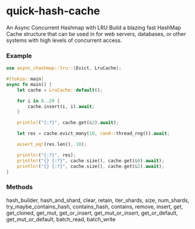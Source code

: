 # quick-hash-cache
An Async Concurrent Hashmap with LRU
Build a blazing fast HashMap Cache structure that can be used in for web servers, databases, or other systems with high levels of concurrent access.

### Example


```rust
use async_chashmap::lru::{Evict, LruCache};

#[tokio::main]
async fn main() {
    let cache = LruCache::default();

    for i in 0..20 {
        cache.insert(i, i).await;
    }

    println!("{:?}", cache.get(&2).await);

    let res = cache.evict_many(10, rand::thread_rng()).await;

    assert_eq!(res.len(), 10);

    println!("{:?}", res);
    println!("{} {:?}", cache.size(), cache.get(&0).await);
    println!("{} {:?}", cache.size(), cache.get(&2).await);
}
```

### Methods
hash_builder,
hash_and_shard,
clear,
retain,
iter_shards,
size,
num_shards,
try_maybe_contains_hash,
contains_hash,
contains,
remove,
insert,
get,
get_cloned,
get_mut,
get_or_insert,
get_mut_or_insert,
get_or_default,
get_mut_or_default,
batch_read,
batch_write


